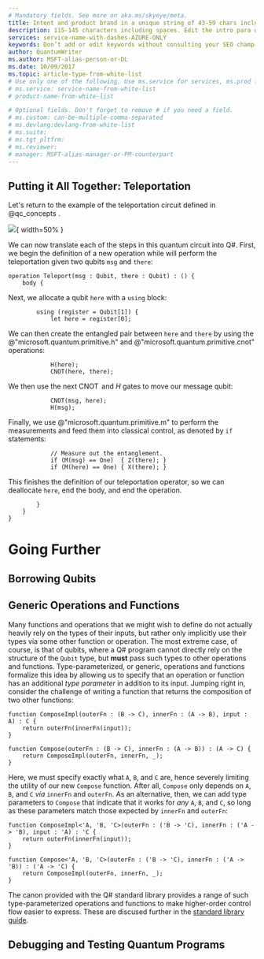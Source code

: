 ```yaml
---
# Mandatory fields. See more on aka.ms/skyeye/meta.
title: Intent and product brand in a unique string of 43-59 chars including spaces | Microsoft Docs 
description: 115-145 characters including spaces. Edit the intro para describing article intent to fit here. This abstract displays in the search result.
services: service-name-with-dashes-AZURE-ONLY 
keywords: Don’t add or edit keywords without consulting your SEO champ.
author: QuantumWriter
ms.author: MSFT-alias-person-or-DL
ms.date: 10/09/2017
ms.topic: article-type-from-white-list
# Use only one of the following. Use ms.service for services, ms.prod for on-prem. Remove the # before the relevant field.
# ms.service: service-name-from-white-list
# product-name-from-white-list

# Optional fields. Don't forget to remove # if you need a field.
# ms.custom: can-be-multiple-comma-separated
# ms.devlang:devlang-from-white-list
# ms.suite: 
# ms.tgt_pltfrm:
# ms.reviewer:
# manager: MSFT-alias-manager-or-PM-counterpart
---
```


## Putting it All Together: Teleportation ##

Let's return to the example of the teleportation circuit defined in @qc_concepts <!-- TODO: more specific link. -->.

![](figures/teleportation.png){ width=50% }

We can now translate each of the steps in this quantum circuit into Q#.
First, we begin the definition of a new operation while will perform the teleportation given two qubits `msg` and `there`:

```qsharp
operation Teleport(msg : Qubit, there : Qubit) : () {
    body {
```

Next, we allocate a qubit `here` with a `using` block:

```qsharp
        using (register = Qubit[1]) {
            let here = register[0];
```

We can then create the entangled pair between `here` and `there` by using the @"microsoft.quantum.primitive.h" and @"microsoft.quantum.primitive.cnot" operations:

```qsharp
            H(here);
            CNOT(here, there);
```

We then use the next $\operatorname{CNOT}$ and $H$ gates to move our message qubit:

```qsharp
            CNOT(msg, here);
            H(msg);
```

Finally, we use @"microsoft.quantum.primitive.m" to perform the measurements and feed them into classical control, as denoted by `if` statements:

```qsharp
            // Measure out the entanglement.
            if (M(msg) == One)  { Z(there); }
            if (M(here) == One) { X(there); }
```

This finishes the definition of our teleportation operator, so we can deallocate `here`, end the body, and end the operation.

```qsharp
        }
    }
}
```

# Going Further #

## Borrowing Qubits ##

<!-- TODO -->

## Generic Operations and Functions ##

Many functions and operations that we might wish to define do not actually heavily rely on the types of their inputs, but rather only implicitly use their types via some other function or operation.
The most extreme case, of course, is that of qubits, where a Q# program cannot directly rely on the structure of the `Qubit` type, but **must** pass such types to other operations and functions.
Type-parameterized, or generic, operations and functions formalize this idea by allowing us to specify that an operation or function has an additional *type parameter* in addition to its input.
Jumping right in, consider the challenge of writing a function that returns the composition of two other functions:

```qsharp
function ComposeImpl(outerFn : (B -> C), innerFn : (A -> B), input : A) : C {
    return outerFn(innerFn(input));
}

function Compose(outerFn : (B -> C), innerFn : (A -> B)) : (A -> C) {
    return ComposeImpl(outerFn, innerFn, _);
}
```

Here, we must specify exactly what `A`, `B`, and `C` are, hence severely limiting the utility of our new `Compose` function.
After all, `Compose` only depends on `A`, `B`, and `C` *via* `innerFn` and `outerFn`.
As an alternative, then, we can add type parameters to `Compose` that indicate that it works for *any* `A`, `B`, and `C`, so long as these parameters match those expected by `innerFn` and `outerFn`:

```qsharp
function ComposeImpl<'A, 'B, 'C>(outerFn : ('B -> 'C), innerFn : ('A -> 'B), input : 'A) : 'C {
    return outerFn(innerFn(input));
}

function Compose<'A, 'B, 'C>(outerFn : ('B -> 'C), innerFn : ('A -> 'B)) : ('A -> 'C) {
    return ComposeImpl(outerFn, innerFn, _);
}
```

The canon provided with the Q# standard library provides a range of such type-parameterized operations and functions to make higher-order control flow easier to express.
These are discused further in the [standard library guide](). <!-- TODO: link -->

## Debugging and Testing Quantum Programs ##

<!-- TODO -->